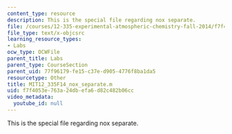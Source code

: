 ```yaml
---
content_type: resource
description: This is the special file regarding nox separate.
file: /courses/12-335-experimental-atmospheric-chemistry-fall-2014/f7f4053e763a24dbefa6d82c482b06cc_MIT12_335F14_nox_separate.m
file_type: text/x-objcsrc
learning_resource_types:
- Labs
ocw_type: OCWFile
parent_title: Labs
parent_type: CourseSection
parent_uid: 77f96179-fe15-c37e-d905-4776f8ba1da5
resourcetype: Other
title: MIT12_335F14_nox_separate.m
uid: f7f4053e-763a-24db-efa6-d82c482b06cc
video_metadata:
  youtube_id: null
---
```

This is the special file regarding nox separate.

